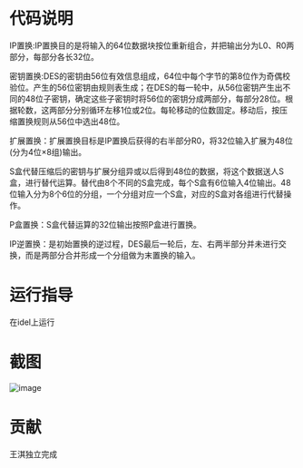 # 代码说明
IP置换:IP置换目的是将输入的64位数据块按位重新组合，并把输出分为L0、R0两部分，每部分各长32位。

密钥置换:DES的密钥由56位有效信息组成，64位中每个字节的第8位作为奇偶校验位。产生的56位密钥由规则表生成；在DES的每一轮中，从56位密钥产生出不同的48位子密钥，确定这些子密钥时将56位的密钥分成两部分，每部分28位。根据轮数，这两部分分别循环左移1位或2位。每轮移动的位数固定。移动后，按压缩置换规则从56位中选出48位。

扩展置换：扩展置换目标是IP置换后获得的右半部分R0，将32位输入扩展为48位(分为4位×8组)输出。

S盒代替压缩后的密钥与扩展分组异或以后得到48位的数据，将这个数据送人S盒，进行替代运算。替代由8个不同的S盒完成，每个S盒有6位输入4位输出。48位输入分为8个6位的分组，一个分组对应一个S盒，对应的S盒对各组进行代替操作。

P盒置换：S盒代替运算的32位输出按照P盒进行置换。

IP逆置换：是初始置换的逆过程，DES最后一轮后，左、右两半部分并未进行交换，而是两部分合并形成一个分组做为末置换的输入。
# 运行指导
在idel上运行
# 截图
![image](https://user-images.githubusercontent.com/105595347/181130982-e600837d-d6e3-4789-b27b-2ca94f8c9165.png)

# 贡献
王淇独立完成
